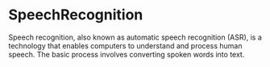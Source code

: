 # SpeechRecognition
Speech recognition, also known as automatic speech recognition (ASR), is a technology that enables computers to understand and process human speech. The basic process involves converting spoken words into text.
